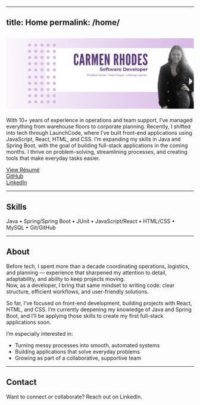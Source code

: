 <link href="https://fonts.googleapis.com/css2?family=Inter:wght@400;600;700&display=swap" rel="stylesheet">
<link rel="stylesheet" href="/Assets/css/custom.css">


---
title: Home
permalink: /home/
---

![Carmen Rhodes brand header](/Assets/Carmen-Rhodes.png)
---

<!-- Intro -->
<div style="margin: 0 0 14px 0;">
  With 10+ years of experience in operations and team support, I’ve managed everything from warehouse floors to corporate planning.  
  Recently, I shifted into tech through LaunchCode, where I’ve built front-end applications using JavaScript, React, HTML, and CSS.  
  I’m expanding my skills in Java and Spring Boot, with the goal of building full-stack applications in the coming months.  
  I thrive on problem-solving, streamlining processes, and creating tools that make everyday tasks easier.
</div>

<!-- Quick actions -->
<p>
  <a href="/resume/">View Résumé</a>
  <br>
  <a href="https://github.com/carmenrhodes">GitHub</a>
<br>
  <a href="https://www.linkedin.com/in/carmen-rhodes-a6652214a/">LinkedIn</a>
</p>

---

## Skills
Java • Spring/Spring Boot • JUnit • JavaScript/React • HTML/CSS • MySQL • Git/GitHub

---

## About
Before tech, I spent more than a decade coordinating operations, logistics, and planning — experience that sharpened my attention to detail, adaptability, and ability to keep projects moving.  
Now, as a developer, I bring that same mindset to writing code: clear structure, efficient workflows, and user-friendly solutions.  

So far, I’ve focused on front-end development, building projects with React, HTML, and CSS. I’m currently deepening my knowledge of Java and Spring Boot, and I’ll be applying those skills to create my first full-stack applications soon.  

I’m especially interested in:
- Turning messy processes into smooth, automated systems  
- Building applications that solve everyday problems  
- Growing as part of a collaborative, supportive team

---

## Contact
Want to connect or collaborate? Reach out on LinkedIn.
